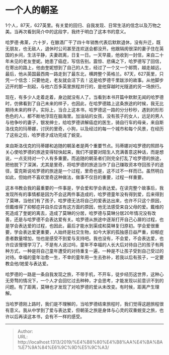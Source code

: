 # 一个人的朝圣


1个人，87天，627英里。有关爱的回归、自我发现、日常生活的信念以及万物之美。当再次看到简介中的这段字，我终于明白了这本书的意义。

哈罗德·弗莱，六十岁，在酿酒厂干了四十年销售代表后默默退休，没有升迁，既无朋友，也无敌人，退休时公司甚至连欢送会都没开。他跟隔阂很深的妻子住在英国的乡间，生活平静，夫妻疏离，日复一日。一天早晨，他收到一封信，来自二十年未见的老友奎妮。她患了癌症，写信告别。震惊、悲痛之下，哈罗德写了回信，在寄出的路上，他由奎妮想到了自己的人生，经过了一个又一个邮筒，越走越远，最后，他从英国最西南一路走到了最东北，横跨整个英格兰。87天，627英里，只凭一个信念：只要他走，老友就会活下去！这是哈罗德千里跋涉的故事。从他脚步迈开的那一刻起，与他六百多英里旅程并行的，是他穿越时光隧道的另一场旅行。

现在，有多少人走着走着，身边就没有人了。当看到本书开篇中默默无闻的哈罗德时，仿佛看到了自己未来的样子，也因此，在哈罗德踏上这条旅途的时候，我无比期待未来的样子。实际上，当合上这本书，哈罗德这一路的分分秒秒，遇到的形形色色的人，都不断地浮现在脑海里。加油站的女孩，没有孩子的女人，远足的男人与他争吵的妻子，银发绅士，给哈罗德讲解癌症的医生，骑自行车的母亲，来自斯洛伐克的玛蒂娜，讨厌的里奇，小狗，以及经过的每一个城市和每个风景，在经历了这些之后，哈罗德才成功完成了蜕变。

来自斯洛伐克的玛蒂娜和追随的朝圣者是两个重要节点。玛蒂娜对哈罗德的照顾与关心使哈罗德的旅途变得轻快起来，我们不提要对陌生人充满善意这种话，而是想说，一点支持对一个人有多重要。而追随的朝圣者们则完全打乱了哈罗德的旅途，把他脱下了深渊，尤其是里奇，将哈罗德的旅途当作了自己赚取资本夺回孩子的途径，雷克斯说哈罗德的旅途是一个过程，里奇也是，这不过不一样而已。虽然明白如此，但始终不喜欢里奇这种做法，做事不仅目的重要，过程一样重要。

这本书教会我的最重要的一件事是，学会爱和学会表达爱。在读完整个故事后，我发现所有的事情都是因为不会这两件事造成的，哈罗德童年没有得到爱，后来得到了莫琳，当他们有了孩子，哈罗德无法将自己的爱表达出来，也许不只这个原因，但戴维得了抑郁症并自杀应该有这方面的原因，他无法感受来自父母的爱。戴维的死造成了奎妮的离去，造成了莫琳的分居，哈罗德与莫琳分居20年情况没有改善，还是与哈罗德不会表达爱有关。哈罗德从旅途中逐渐打开自己心扉的过程，也是学会表达爱的过程，也因此，最后才能水到渠成和莫琳复归原初。学会爱很重要，学会表达爱更重要，人始终是社交生物，如今大家的孤独感日益严重，抑郁症患者数量增加，怕也是感受不到爱与支持吧。我也没有，不会爱，不会表达爱，也许应该慢慢学习了。不是有人说过吗，童年不幸福的人长大后对待自己的孩子有两种方式，一种是将自己童年遭受的对待重复一遍，一种是不让孩子受到自己受过的对待。幸福的童年治愈一生，不幸的童年用一生去弥补，若我以后有孩子，一定要教会他/她爱与表达爱。

哈罗德的一路是一条自我发现之旅，不带手机，不开车，徒步经历这世界，这种心无旁骛的情况下，一个人才会回忆过去种种，才会思考，才能发现以前意识不到的问题。有了距离，莫琳也才发现了对哈罗德的爱从未改变。有时候，距离产生理解。

当哈罗德刚上路时，我们是不理解的，当哈罗德结束旅程时，我们觉得这趟旅程很有意义。我从中学到了爱与表达爱，但朝圣之旅是身体与心灵的双重蜕变之旅，也许以后再读这本书，会有不一样的感受。


---

> Author:   
> URL: http://localhost:1313/2019/%E4%B8%80%E4%B8%AA%E4%BA%BA%E7%9A%84%E6%9C%9D%E5%9C%A3/  

